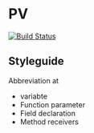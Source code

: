 # PV
[![Build Status](https://dev.azure.com/michaderbastler/pv/_apis/build/status/michaderbastler.pv?branchName=master)](https://dev.azure.com/michaderbastler/pv/_build/latest?definitionId=1&branchName=master)

## Styleguide
Abbreviation at
- variabte
- Function parameter
- Field declaration
- Method receivers
 